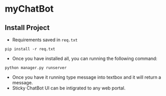 # myChatBot

## Install Project

* Requirements saved in `req.txt`

``` 
pip install -r req.txt
``` 

* Once you have installed all, you can running the following command:

``` 
python manager.py runserver
``` 

* Once you have it running type message into textbox and it will return a message.
* Sticky ChatBot UI can be intigrated to any web portal.


